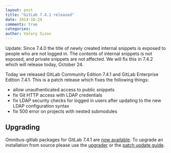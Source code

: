 ```yaml
---
layout: post
title: "GitLab 7.4.1 released"
date: 2014-10-24
comments: true
categories:
author: Valery Sizov
---
```


Update: Since 7.4.0 the title of newly created internal snippets is exposed to people who are not logged in.
The contents of internal snippets is not exposed, and private snippets are not affected.
We will fix this in 7.4.2 which will release today, October 24.

Today we released GitLab Community Edition 7.4.1 and GitLab Enterprise Edition
7.4.1. This is a patch release which fixes the following things:

- allow unauthenticated access to public snippets
- fix Git HTTP access with LDAP credentials
- fix LDAP security checks for logged in users after updating to the new LDAP configuration syntax
- fix 500 error on projects with nested submodules

## Upgrading
Omnibus-gitlab packages for GitLab 7.4.1 are [now
available](https://about.gitlab.com/downloads/). To upgrade an installation
from source please use the
[upgrader](http://doc.gitlab.com/ce/update/upgrader.html) or the [patch update
guide](http://doc.gitlab.com/ce/update/patch_versions.html).
